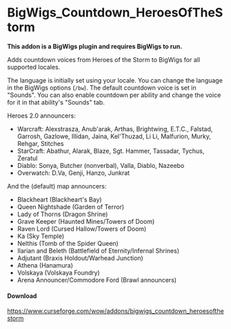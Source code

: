 # BigWigs_Countdown_HeroesOfTheStorm

**This addon is a BigWigs plugin and requires BigWigs to run.**

Adds countdown voices from Heroes of the Storm to BigWigs for all supported locales.

The language is initially set using your locale. You can change the language in the BigWigs options (`/bw`). The default countdown voice is set in "Sounds". You can also enable countdown per ability and change the voice for it in that ability's "Sounds" tab.

Heroes 2.0 announcers:

- Warcraft: Alexstrasza, Anub'arak, Arthas, Brightwing, E.T.C., Falstad, Garrosh, Gazlowe, Illidan, Jaina, Kel'Thuzad, Li Li, Malfurion, Murky, Rehgar, Stitches
- StarCraft: Abathur, Alarak, Blaze, Sgt. Hammer, Tassadar, Tychus, Zeratul
- Diablo: Sonya, Butcher (nonverbal), Valla, Diablo, Nazeebo
- Overwatch: D.Va, Genji, Hanzo, Junkrat

And the (default) map announcers:

- Blackheart (Blackheart's Bay)
- Queen Nightshade (Garden of Terror)
- Lady of Thorns (Dragon Shrine)
- Grave Keeper (Haunted Mines/Towers of Doom)
- Raven Lord (Cursed Hallow/Towers of Doom)
- Ka (Sky Temple)
- Nelthis (Tomb of the Spider Queen)
- Ilarian and Beleth (Battlefield of Eternity/Infernal Shrines)
- Adjutant (Braxis Holdout/Warhead Junction)
- Athena (Hanamura)
- Volskaya (Volskaya Foundry)
- Arena Announcer/Commodore Ford (Brawl announcers)


#### Download
https://www.curseforge.com/wow/addons/bigwigs_countdown_heroesofthestorm
